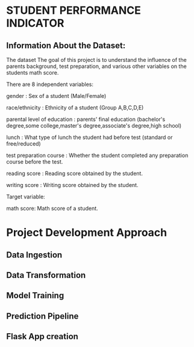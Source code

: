 # STUDENT PERFORMANCE INDICATOR

## Information About the Dataset:
The dataset The goal of this project is to understand the influence of the parents background, test preparation, and various other variables on the students math score.

There are 8 independent variables:

gender : Sex of a student (Male/Female)

race/ethnicity : Ethnicity of a student (Group A,B,C,D,E)

parental level of education : parents' final education (bachelor's degree,some college,master's degree,associate's degree,high school)

lunch : What type of lunch the student had before test (standard or free/reduced)

test preparation course : Whether the student completed any preparation course before the test.

reading score : Reading score obtained by the student.

writing score : Writing score obtained by the student.

 Target variable:

math score: Math score of a student.



# Project Development Approach

## Data Ingestion 

## Data Transformation

## Model Training 

## Prediction Pipeline 


## Flask App creation 

